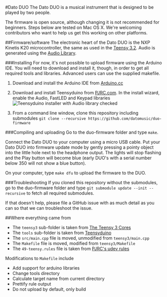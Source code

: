 #Dato DUO
The Dato DUO is a musical instrument that is designed to be played by two people. 

The firmware is open source, although changing it is not recommended for beginners. Steps below are tested on Mac OS X. We're welcoming contributors who want to help us get this working on other platforms.

##Firmware/software
The electronic heart of the Dato DUO is the NXP Kinetis K20 microcontroller, the same as used in the [Teensy 3.2](https://www.pjrc.com/teensy/). Audio is generated using the [Audio Library](https://github.com/PaulStoffregen/Audio).

###Installing
For now, it's not possible to upload firmware using the Arduino IDE. You will need to download and install it, though, in order to get all required tools and libraries. Advanced users can use the supplied makefile.

1. Download and install the Arduino IDE from [Arduino.cc](https://www.arduino.cc/en/Main/Software)

2. Download and install Teensyduino from [PJRC.com](https://www.pjrc.com/teensy/teensyduino.html). In the install wizard, enable the Audio, FastLED and Keypad libraries
![Teensyduino installer with Audio library checked](/img/teensyduino-installer-audio-library.png?raw=true)

3. From a command line window, clone this repository including submodules `git clone --recursive https://github.com/datomusic/duo-firmware`

###Compiling and uploading
Go to the duo-firmware folder and type `make`.

Connect the Dato DUO to your computer using a micro USB cable. Put your Dato DUO into firmware update mode by gently pressing a pointy object into the little hole next to the headphone output. The lights will stop flashing and the Play button will become blue (early DUO's with a serial number below 350 will not show a blue button).

On your computer, type `make dfu` to upload the firmware to the DUO.

###Troubleshooting
If you cloned this repository without the submodules, go to the duo-firmware folder and type `git submodule update --init --recursive` to fetch all required submodules.

If that doesn't help, please file a GitHub issue with as much detail as you can so that we can troubleshoot the issue.


##Where everything came from

- The `teensy3` sub-folder is taken from [The Teensy 3 Cores](https://github.com/PaulStoffregen/cores/tree/master/teensy3)
- The `tools` sub-folder is taken from [Teensyduino](http://www.pjrc.com/teensy/td_download.html)
- The `src/main.cpp` file is moved, unmodified from `teensy3/main.cpp`
- The `Makefile` file is moved, modified from `teensy3/Makefile`
- The `49-teensy.rules` file is taken from [PJRC's udev rules](http://www.pjrc.com/teensy/49-teensy.rules)

Modifications to `Makefile` include
- Add support for arduino libraries
- Change tools directory
- Calculate target name from current directory
- Prettify rule output
- Do not upload by default, only build
